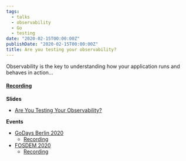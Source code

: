 ```yaml
---
tags:
  - talks
  - observability
  - Go
  - testing
date: "2020-02-15T00:00:00Z"
publishDate: "2020-02-15T00:00:00Z"
title: Are you testing your observability?
---
```


Observability is the key to understanding how your application runs and behaves in action...

#### [Recording](https://youtu.be/LU6D5cNeHks)

**Slides**
* [Are You Testing Your Observability?](https://github.com/kakkoyun/are-you-testing-your-observability)

**Events**
* [GoDays Berlin 2020](https://www.godays.io/conferenceday1)
  * [Recording](https://youtu.be/LU6D5cNeHks)
* [FOSDEM 2020](https://fosdem.org/2020/schedule/event/testing_observability/)
  * [Recording](https://www.youtube.com/watch?v=-jF4nWfrY3w)